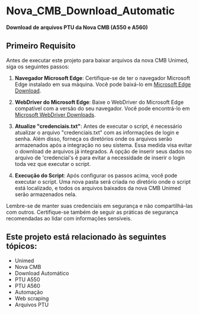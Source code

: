 


# Nova_CMB_Download_Automatic
**Download de arquivos PTU da Nova CMB (A550 e A560)**

## Primeiro Requisito
Antes de executar este projeto para baixar arquivos da nova CMB Unimed, siga os seguintes passos:

1. **Navegador Microsoft Edge**: Certifique-se de ter o navegador Microsoft Edge instalado em sua máquina. Você pode baixá-lo em [Microsoft Edge Download](https://www.microsoft.com/pt-br/edge).

2. **WebDriver do Microsoft Edge**: Baixe o WebDriver do Microsoft Edge compatível com a versão do seu navegador. Você pode encontrá-lo em [Microsoft WebDriver Downloads](https://developer.microsoft.com/en-us/microsoft-edge/tools/webdriver/).

3. **Atualize "credenciais.txt"**: Antes de executar o script, é necessário atualizar o arquivo "credenciais.txt" com as informações de login e senha. Além disso, forneça os diretórios onde os arquivos serão armazenados após a integração no seu sistema. Essa medida visa evitar o download de arquivos já integrados. A opção de inserir seus dados no arquivo de 'credenciai's é para evitar a necessidade de inserir o login toda vez que executar o script.

4. **Execução do Script**: Após configurar os passos acima, você pode executar o script. Uma nova pasta será criada no diretório onde o script está localizado, e todos os arquivos baixados da nova CMB Unimed serão armazenados nela.

Lembre-se de manter suas credenciais em segurança e não compartilhá-las com outros. Certifique-se também de seguir as práticas de segurança recomendadas ao lidar com informações sensíveis.
## Este projeto está relacionado às seguintes tópicos:
- Unimed
- Nova CMB
- Download Automático
- PTU A550
- PTU A560
- Automação
- Web scraping
- Arquivos PTU







